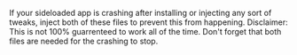 If your sideloaded app is crashing after installing or injecting any sort of tweaks, inject both of these files to prevent this from happening. 
Disclaimer: This is not 100% guarrenteed to work all of the time. 
Don't forget that both files are needed for the crashing to stop. 
